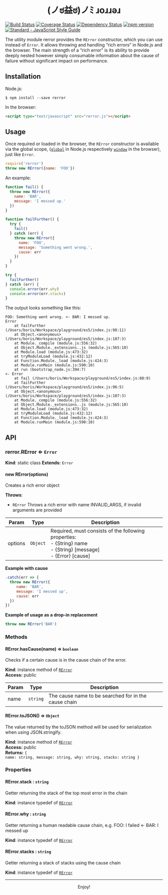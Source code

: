 # <center>(ノಠ益ಠ)ノﾐ ɹoɹɹǝɹ</center>

[![Build Status](https://travis-ci.org/borisdiakur/rerror.svg?branch=master)](https://travis-ci.org/borisdiakur/rerror)
[![Coverage Status](https://coveralls.io/repos/borisdiakur/rerror/badge.svg?branch=master)](https://coveralls.io/r/borisdiakur/rerror?branch=master)
[![Dependency Status](https://gemnasium.com/borisdiakur/rerror.svg)](https://gemnasium.com/borisdiakur/rerror)
[![npm version](https://badge.fury.io/js/rerror.svg)](http://badge.fury.io/js/rerror)
[![Standard - JavaScript Style Guide](https://img.shields.io/badge/code%20style-standard-brightgreen.svg)](http://standardjs.com/)

The utility module rerror provides the `RError` constructor, which you can use instead of `Error`. It allows throwing and handling “rich errors” in Node.js and the browser.
The main strength of a “rich error” is its ability to provide deeply nested however simply consumable information about the cause of failure without significant impact on performance.

## Installation

Node.js:

```shell
$ npm install --save rerror
```

In the browser:

```html
<script type="text/javascript" src="rerror.js"></script>
```

## Usage

Once required or loaded in the browser, the `RError` constructor is available via the global scope, ([`global`](https://nodejs.org/api/globals.html#globals_global) in Node.js respectively [`window`](https://developer.mozilla.org/en-US/docs/Web/API/Window) in the browser), just like `Error`.

```js
require('rerror')
throw new RError({name: 'FOO'})
```

An example:

```js
function fail() {
  throw new RError({
    name: 'BAR',
    message: 'I messed up.'
  })
}

function failFurther() {
  try {
    fail()
  } catch (err) {
    throw new RError({
      name: 'FOO',
      message: 'Something went wrong.',
      cause: err
    })
  }
}

try {
  failFurther()
} catch (err) {
  console.error(err.why)
  console.error(err.stacks)
}
```

The output looks something like this:

```
FOO: Something went wrong. <- BAR: I messed up.
Error
    at failFurther (/Users/boris/Workspace/playground/es5/index.js:98:11)
    at Object.<anonymous> (/Users/boris/Workspace/playground/es5/index.js:107:3)
    at Module._compile (module.js:556:32)
    at Object.Module._extensions..js (module.js:565:10)
    at Module.load (module.js:473:32)
    at tryModuleLoad (module.js:432:12)
    at Function.Module._load (module.js:424:3)
    at Module.runMain (module.js:590:10)
    at run (bootstrap_node.js:394:7)
<- Error
    at fail (/Users/boris/Workspace/playground/es5/index.js:88:9)
    at failFurther (/Users/boris/Workspace/playground/es5/index.js:96:5)
    at Object.<anonymous> (/Users/boris/Workspace/playground/es5/index.js:107:3)
    at Module._compile (module.js:556:32)
    at Object.Module._extensions..js (module.js:565:10)
    at Module.load (module.js:473:32)
    at tryModuleLoad (module.js:432:12)
    at Function.Module._load (module.js:424:3)
    at Module.runMain (module.js:590:10)
```

## API

### rerror.RError ⇐ <code>Error</code>
**Kind**: static class
**Extends:** <code>Error</code>  

#### new RError(options)
Creates a rich error object

**Throws**:

- <code>RError</code> Throws a rich error with name INVALID_ARGS, if invalid arguments are provided

| Param | Type | Description |
| --- | --- | --- |
| options | <code>Object</code> | Required, must consists of the following properties:<br> - {String} name<br> - {String} [message]<br> - {Error} [cause] |

**Example with cause**  
```js
.catch(err => {
  throw new RError({
     name: 'BAR',
     message: 'I messed up',
     cause: err
  })
})
```

**Example of usage as a drop-in replacement**  
```js
throw new RError('BAR')
```

### Methods

#### RError.hasCause(name) ⇒ <code>boolean</code>
Checks if a certain cause is in the cause chain of the error.

**Kind**: instance method of <code>[RError](#rerror.RError)</code>  
**Access:** public  

| Param | Type | Description |
| --- | --- | --- |
| name | <code>string</code> | The cause name to be searched for in the cause chain |

<a name="rerror.RError+toJSON"></a>

#### RError.toJSON() ⇒ <code>Object</code>
The value returned by the toJSON method will be used for serialization when using JSON.stringify.

**Kind**: instance method of <code>[RError](#rerror.RError)</code>  
**Access:** public<br>
**Returns:** <code>{ name: string, message: string, why: string, stacks: string }</code>

### Properties

#### RError.stack : <code>string</code>
Getter returning the stack of the top most error in the chain

**Kind**: instance typedef of <code>[RError](#rerror.RError)</code>  

#### RError.why : <code>string</code>
Getter returning a human readable cause chain, e.g. FOO: I failed <- BAR: I messed up

**Kind**: instance typedef of <code>[RError](#rerror.RError)</code>  

#### RError.stacks : <code>string</code>
Getter returning a stack of stacks using the cause chain

**Kind**: instance typedef of <code>[RError](#rerror.RError)</code>  

___

<center>Enjoy!</center>
